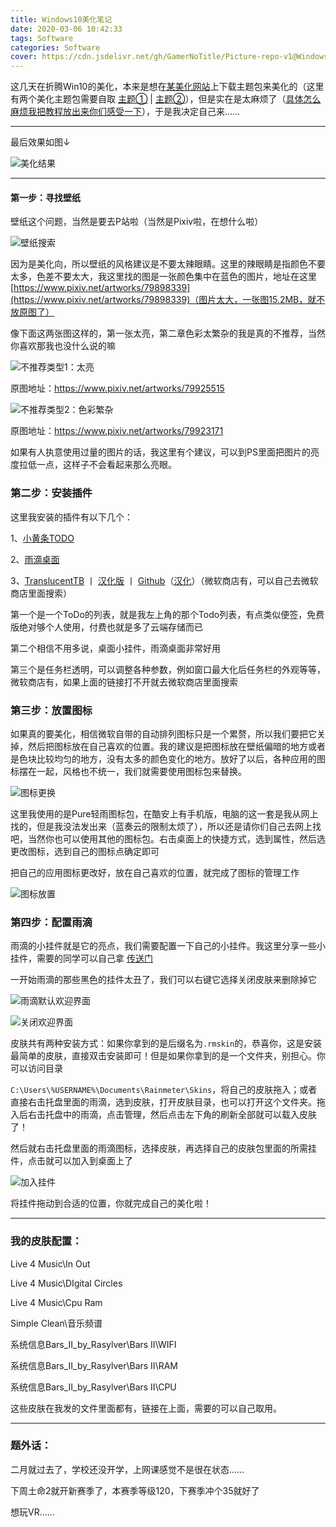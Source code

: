 ```yaml
---
title: Windows10美化笔记
date: 2020-03-06 10:42:33
tags: Software
categories: Software
cover: https://cdn.jsdelivr.net/gh/GamerNoTitle/Picture-repo-v1@Windows10-Beautify/img/Windows10-Beautify/Result.jpg
---
```


这几天在折腾Win10的美化，本来是想在[某美化网站](https://zhutix.com/tag/win10-zhuti/)上下载主题包来美化的（这里有两个美化主题包需要自取 [主题①](https://www.lanzous.com/i9zex0b) | [主题②](https://www.lanzous.com/i9zewch)），但是实在是太麻烦了（[具体怎么麻烦我把教程放出来你们感受一下](https://zhutix.com/study/win10-jc/)），于是我决定自己来……

---

最后效果如图↓

![美化结果](https://cdn.jsdelivr.net/gh/GamerNoTitle/Picture-repo-v1@Windows10-Beautify/img/Windows10-Beautify/Result.jpg)

---

#### 第一步：寻找壁纸

壁纸这个问题，当然是要去P站啦（当然是Pixiv啦，在想什么啦）

![壁纸搜索](https://cdn.jsdelivr.net/gh/GamerNoTitle/Picture-repo-v1@Windows10-Beautify/img/Windows10-Beautify/Pixiv-Search-Wallpaper.png)

因为是美化向，所以壁纸的风格建议是不要太辣眼睛。这里的辣眼睛是指颜色不要太多，色差不要太大，我这里找的图是一张颜色集中在蓝色的图片，地址在这里[https://www.pixiv.net/artworks/79898339](https://www.pixiv.net/artworks/79898339)（图片太大，一张图15.2MB，就不放原图了）

像下面这两张图这样的，第一张太亮，第二章色彩太繁杂的我是真的不推荐，当然你喜欢那我也没什么说的嘛

![不推荐类型1：太亮](https://cdn.jsdelivr.net/gh/GamerNoTitle/Picture-repo-v1@Windows10-Beautify/img/Windows10-Beautify/unrecommand1.png)

原图地址：https://www.pixiv.net/artworks/79925515

![不推荐类型2：色彩繁杂](https://cdn.jsdelivr.net/gh/GamerNoTitle/Picture-repo-v1@Windows10-Beautify/img/Windows10-Beautify/unrecommand2.png)

原图地址：https://www.pixiv.net/artworks/79923171

如果有人执意使用过量的图片的话，我这里有个建议，可以到PS里面把图片的亮度拉低一点，这样子不会看起来那么亮眼。

### 第二步：安装插件

这里我安装的插件有以下几个：

1、[小黄条TODO](http://www.yynote.cn/)

2、[雨滴桌面](https://www.rainmeter.net/)

3、[TranslucentTB](https://www.microsoft.com/store/apps/9PF4KZ2VN4W9) 丨 [汉化版]([https://www.microsoft.com/zh-cn/p/translucenttb-%E6%B1%89%E5%8C%96-by-tpxxn/9n5w18jc9bg2](https://www.microsoft.com/zh-cn/p/translucenttb-汉化-by-tpxxn/9n5w18jc9bg2)) 丨 [Github](https://github.com/TranslucentTB/TranslucentTB)（[汉化](https://github.com/tpxxn/TranslucentTB)）（微软商店有，可以自己去微软商店里面搜索）

第一个是一个ToDo的列表，就是我左上角的那个Todo列表，有点类似便签，免费版绝对够个人使用，付费也就是多了云端存储而已

第二个相信不用多说，桌面小挂件，雨滴桌面非常好用

第三个是任务栏透明，可以调整各种参数，例如窗口最大化后任务栏的外观等等，微软商店有，如果上面的链接打不开就去微软商店里面搜索

### 第三步：放置图标

如果真的要美化，相信微软自带的自动排列图标只是一个累赘，所以我们要把它关掉，然后把图标放在自己喜欢的位置。我的建议是把图标放在壁纸偏暗的地方或者是色块比较均匀的地方，没有太多的颜色变化的地方。放好了以后，各种应用的图标摆在一起，风格也不统一，我们就需要使用图标包来替换。

![图标更换](https://cdn.jsdelivr.net/gh/GamerNoTitle/Picture-repo-v1@Windows10-Beautify/img/Windows10-Beautify/icon-change.png)

这里我使用的是Pure轻雨图标包，在酷安上有手机版，电脑的这一套是我从网上找的，但是我没法发出来（蓝奏云的限制太烦了），所以还是请你们自己去网上找吧，当然你也可以使用其他的图标包。右击桌面上的快捷方式，选到属性，然后选更改图标，选到自己的图标点确定即可

把自己的应用图标更改好，放在自己喜欢的位置，就完成了图标的管理工作

![图标放置](https://cdn.jsdelivr.net/gh/GamerNoTitle/Picture-repo-v1@Windows10-Beautify/img/Windows10-Beautify/icon-list.jpg)

### 第四步：配置雨滴

雨滴的小挂件就是它的亮点，我们需要配置一下自己的小挂件。我这里分享一些小挂件，需要的同学可以自己拿 [传送门](https://www.lanzous.com/b0e1msmzi)

一开始雨滴的那些黑色的挂件太丑了，我们可以右键它选择关闭皮肤来删除掉它

![雨滴默认欢迎界面](https://cdn.jsdelivr.net/gh/GamerNoTitle/Picture-repo-v1@Windows10-Beautify/img/Windows10-Beautify/rainmeter-default-welcome.jpg)

![关闭欢迎界面](https://cdn.jsdelivr.net/gh/GamerNoTitle/Picture-repo-v1@Windows10-Beautify/img/Windows10-Beautify/rainmeter-default-welcome-delete.jpg)

皮肤共有两种安装方式：如果你拿到的是后缀名为``.rmskin``的，恭喜你，这是安装最简单的皮肤，直接双击安装即可！但是如果你拿到的是一个文件夹，别担心。你可以访问目录

``C:\Users\%USERNAME%\Documents\Rainmeter\Skins``，将自己的皮肤拖入；或者直接右击托盘里面的雨滴，选到皮肤，打开皮肤目录，也可以打开这个文件夹。拖入后右击托盘中的雨滴，点击管理，然后点击左下角的刷新全部就可以载入皮肤了！

然后就右击托盘里面的雨滴图标，选择皮肤，再选择自己的皮肤包里面的所需挂件，点击就可以加入到桌面上了

![加入挂件](https://cdn.jsdelivr.net/gh/GamerNoTitle/Picture-repo-v1@Windows10-Beautify/img/Windows10-Beautify/rainmeter-add.jpg)

将挂件拖动到合适的位置，你就完成自己的美化啦！

---

### 我的皮肤配置：

Live 4 Music\In  Out

Live 4 Music\DIgital Circles

Live 4 Music\Cpu  Ram

Simple Clean\音乐频谱

系统信息Bars_II_by_Rasylver\Bars II\WIFI

系统信息Bars_II_by_Rasylver\Bars II\RAM

系统信息Bars_II_by_Rasylver\Bars II\CPU

这些皮肤在我发的文件里面都有，链接在上面，需要的可以自己取用。

---

### 题外话：

二月就过去了，学校还没开学，上网课感觉不是很在状态……

下周土命2就开新赛季了，本赛季等级120，下赛季冲个35就好了

想玩VR……